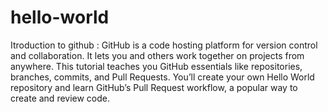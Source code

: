# hello-world
Itroduction to github :
GitHub is a code hosting platform for version control and collaboration.
It lets you and others work together on projects from anywhere.
This tutorial teaches you GitHub essentials like repositories, branches, commits, and Pull Requests.
You’ll create your own Hello World repository and learn GitHub’s Pull Request workflow, a popular way to create and review code.
